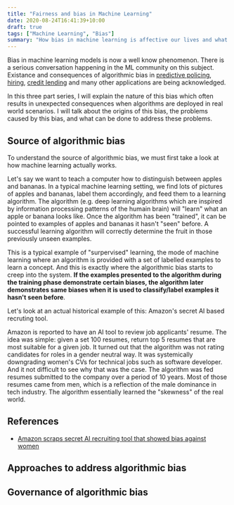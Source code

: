 ```yaml
---
title: "Fairness and bias in Machine Learning"
date: 2020-08-24T16:41:39+10:00
draft: true
tags: ["Machine Learning", "Bias"]
summary: "How bias in machine learning is affective our lives and what can we do about it."
---
```

Bias in machine learning models is now a well know phenomenon.  There is a serious conversation happening in the ML community on this subject.  Existance and consequences of algorithmic bias in <a href="https://www.technologyreview.com/2020/07/17/1005396/predictive-policing-algorithms-racist-dismantled-machine-learning-bias-criminal-justice/" target="_blank">predictive policing</a>, <a href="https://qz.com/work/1098954/ai-is-the-future-of-hiring-but-it-could-introduce-bias-if-were-not-careful/" target="_blank">hiring</a>, <a href="https://www.brookings.edu/research/credit-denial-in-the-age-of-ai/" target="_blank">credit lending</a> and many other applications are being acknowledged.

In this three part series, I will explain the nature of this bias which often results in unexpected consequences when algorithms are deployed in real world scenarios.  I will talk about the origins of this bias, the problems caused by this bias, and what can be done to address these problems.

## Source of algorithmic bias
To understand the source of algorithmic bias, we must first take a look at how machine learning actually works.  

Let's say we want to teach a computer how to distinguish between apples and bananas.  In a typical machine learning setting, we find lots of pictures of apples and bananas, label them accordingly, and feed them to a learning algorithm.  The algorithm (e.g. deep learning algorithms which are inspired by information processing patterns of the humain brain) will "learn" what an apple or banana looks like.  Once the algorithm has been "trained", it can be pointed to examples of apples and bananas it hasn't "seen" before.  A successful learning algorithm will correctly determine the fruit in those previously unseen examples.

This is a typical example of "surpervised" learning, the mode of machine learning where an algorithm is provided with a set of labelled examples to learn a concept.  And this is exactly where the algorithmic bias starts to creep into the system.  **If the examples presented to the algorithm during the training phase demonstrate certain biases, the algorithm later demonstrates same biases when it is used to classify/label examples it hasn't seen before**.

Let's look at an actual historical example of this: Amazon's secret AI based recruting tool.

Amazon is reported to have an AI tool to review job applicants' resume.  The idea was simple: given a set 100 resumes, return top 5 resumes that are most suitable for a given job.  It turned out that the algorithm was not rating candidates for roles in a gender neutral way.  It was systemically downgrading women's CVs for technical jobs such as software developer.  And it not difficult to see why that was the case.  The algorithm was fed resumes submitted to the company over a period of 10 years.  Most of those resumes came from men, which is a reflection of the male dominance in tech industry.  The algorithm essentially learned the "skewness" of the real world.  

## References
* <a href="https://www.reuters.com/article/us-amazon-com-jobs-automation-insight/amazon-scraps-secret-ai-recruiting-tool-that-showed-bias-against-women-idUSKCN1MK08G" target="blank">Amazon scraps secret AI recruiting tool that showed bias against women</a>

## Approaches to address algorithmic bias



## Governance of algorithmic bias